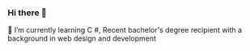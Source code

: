 ### Hi there 👋
🌱 I’m currently learning C #, Recent bachelor's degree recipient with a background in web design and development

<!--
**sumitsliet18/sumitsliet18** is a ✨ _special_ ✨ repository because its `README.md` (this file) appears on your GitHub profile.
